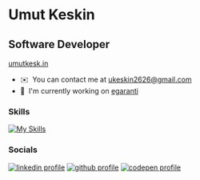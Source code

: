 Umut Keskin
=====================

Software Developer
---------
[umutkesk.in](https://umutkesk.in)
* ✉️  You can contact me at [ukeskin2626@gmail.com](mailto:ukeskin2626@gmail.com)
* 🚀  I'm currently working on [egaranti](http://egaranti.com)

### Skills

[![My Skills](https://skillicons.dev/icons?i=js,css,react,tailwindcss,express,nodejs)](https://skillicons.dev)

### Socials

[![linkedin profile](https://skillicons.dev/icons?i=linkedin)](https://www.linkedin.com/in/umutdev/)
[![github profile](https://skillicons.dev/icons?i=github)](https://www.github.com/ukeskin/)
[![codepen profile](https://skillicons.dev/icons?i=codepen)](https://www.codepen.io/ukeskin)
